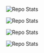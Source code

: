 ![Repo Stats](https://github-readme-stats.vercel.app/api/pin/?username=dheovanwa&repo=Serenity&theme=tokyonight)

![Repo Stats](https://github-readme-stats.vercel.app/api/pin/?username=dheovanwa&repo=Supreme-court-judgement-classification&theme=tokyonight)

![Repo Stats](https://github-readme-stats.vercel.app/api/pin/?username=Rnvz&repo=TBC_Clustering_DataMiningArchive-HCI&theme=tokyonight)

![Repo Stats](https://github-readme-stats.vercel.app/api/pin/?username=Dexcop&repo=Archive-HCI&theme=tokyonight)
